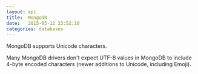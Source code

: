 ```yaml
---
layout: api
title:  MongoDB
date:   2015-05-12 23:52:10
categories: databases
---
```


MongoDB supports Unicode characters.

Many MongoDB drivers don't expect UTF-8 values in MongoDB to include 4-byte encoded
characters (newer additions to Unicode, including Emoji).
